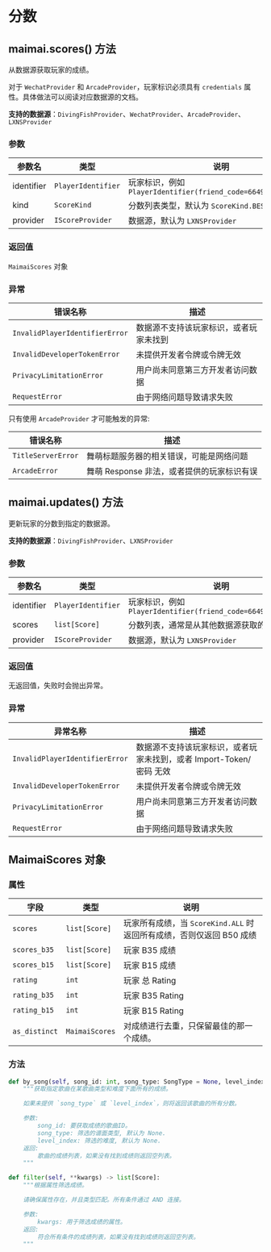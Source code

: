 # 分数

## maimai.scores() 方法

从数据源获取玩家的成绩。

对于 `WechatProvider` 和 `ArcadeProvider`，玩家标识必须具有 `credentials` 属性。具体做法可以阅读对应数据源的文档。

**支持的数据源**：`DivingFishProvider`、`WechatProvider`、`ArcadeProvider`、`LXNSProvider`

### 参数

| 参数名     | 类型               | 说明                                                          |
|------------|--------------------|-------------------------------------------------------------|
| identifier | `PlayerIdentifier` | 玩家标识，例如 `PlayerIdentifier(friend_code=664994421382429)` |
| kind       | `ScoreKind`        | 分数列表类型，默认为 `ScoreKind.BEST`                          |
| provider   | `IScoreProvider`   | 数据源，默认为 `LXNSProvider`                                  |

### 返回值

`MaimaiScores` 对象

### 异常

| 错误名称                       | 描述                                  |
|--------------------------------|-------------------------------------|
| `InvalidPlayerIdentifierError` | 数据源不支持该玩家标识，或者玩家未找到 |
| `InvalidDeveloperTokenError`   | 未提供开发者令牌或令牌无效            |
| `PrivacyLimitationError`       | 用户尚未同意第三方开发者访问数据      |
| `RequestError`                 | 由于网络问题导致请求失败              |

只有使用 `ArcadeProvider` 才可能触发的异常:

| 错误名称           | 描述                                      |
|--------------------|-----------------------------------------|
| `TitleServerError` | 舞萌标题服务器的相关错误，可能是网络问题   |
| `ArcadeError`      | 舞萌 Response 非法，或者提供的玩家标识有误 |

## maimai.updates() 方法

更新玩家的分数到指定的数据源。

**支持的数据源**：`DivingFishProvider`、`LXNSProvider`

### 参数

| 参数名     | 类型               | 说明                                                          |
|------------|--------------------|-------------------------------------------------------------|
| identifier | `PlayerIdentifier` | 玩家标识，例如 `PlayerIdentifier(friend_code=664994421382429)` |
| scores     | `list[Score]`      | 分数列表，通常是从其他数据源获取的分数                         |
| provider   | `IScoreProvider`   | 数据源，默认为 `LXNSProvider`                                  |

### 返回值

无返回值，失败时会抛出异常。

### 异常

| 异常名称                       | 描述                                                              |
|--------------------------------|-----------------------------------------------------------------|
| `InvalidPlayerIdentifierError` | 数据源不支持该玩家标识，或者玩家未找到，或者 Import-Token/密码 无效 |
| `InvalidDeveloperTokenError`   | 未提供开发者令牌或令牌无效                                        |
| `PrivacyLimitationError`       | 用户尚未同意第三方开发者访问数据                                  |
| `RequestError`                 | 由于网络问题导致请求失败                                          |

## MaimaiScores 对象

### 属性

| 字段          | 类型           | 说明                                                               |
|---------------|----------------|------------------------------------------------------------------|
| `scores`      | `list[Score]`  | 玩家所有成绩，当 `ScoreKind.ALL` 时返回所有成绩，否则仅返回 B50 成绩 |
| `scores_b35`  | `list[Score]`  | 玩家 B35 成绩                                                      |
| `scores_b15`  | `list[Score]`  | 玩家 B15 成绩                                                      |
| `rating`      | `int`          | 玩家 总 Rating                                                     |
| `rating_b35`  | `int`          | 玩家 B35 Rating                                                    |
| `rating_b15`  | `int`          | 玩家 B15 Rating                                                    |
| `as_distinct` | `MaimaiScores` | 对成绩进行去重，只保留最佳的那一个成绩。                             |

### 方法

```python
def by_song(self, song_id: int, song_type: SongType = None, level_index: LevelIndex = None) -> list[Score]:
    """获取指定歌曲在某歌曲类型和难度下面所有的成绩。

    如果未提供 `song_type` 或 `level_index`，则将返回该歌曲的所有分数。

    参数:
        song_id: 要获取成绩的歌曲ID。
        song_type: 筛选的谱面类型, 默认为 None.
        level_index: 筛选的难度, 默认为 None.
    返回:
        歌曲的成绩列表，如果没有找到成绩则返回空列表。
    """

def filter(self, **kwargs) -> list[Score]:
    """根据属性筛选成绩。

    请确保属性存在，并且类型匹配。所有条件通过 AND 连接。

    参数:
        kwargs: 用于筛选成绩的属性。
    返回:
        符合所有条件的成绩列表，如果没有找到成绩则返回空列表。
    """
```